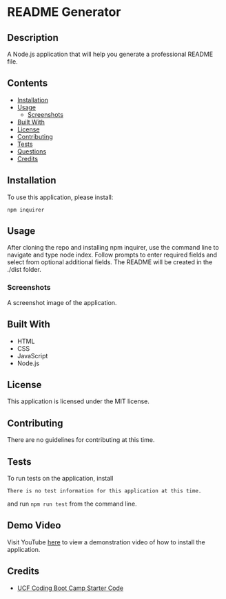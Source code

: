 # README Generator

## Description
A Node.js application that will help you generate a professional README file.

## Contents
* [Installation](#installation)
* [Usage](#usage)
   * [Screenshots](#screenshots)
* [Built With](#built-with)
* [License](#license)
* [Contributing](#contributing)
* [Tests](#tests)
* [Questions](#questions)
* [Credits](#credits)

## Installation
To use this application, please install: 
```
npm inquirer
```
    
## Usage
After cloning the repo and installing npm inquirer, use the command line to navigate and type node index. Follow prompts to enter required fields and select from optional additional fields. The README will be created in the ./dist folder. 
    
### Screenshots

A screenshot image of the application.

## Built With

* HTML
* CSS
* JavaScript
* Node.js

    
## License
This application is licensed under the MIT license.
    
## Contributing
There are no guidelines for contributing at this time.
    
## Tests
To run tests on the application, install
```
There is no test information for this application at this time.
```
and run `npm run test` from the command line.

## Demo Video
Visit YouTube [here](https://youtu.be/MdHFXr06qhg) to view a demonstration video of how to install the application.
    

## Credits
* [UCF Coding Boot Camp Starter Code](https://github.com/coding-boot-camp/potential-enigma)
